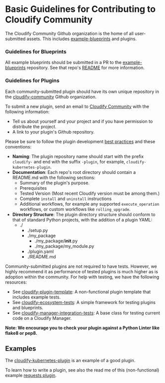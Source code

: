 # Basic Guidelines for Contributing to Cloudify Community

The Cloudify Community Github organization is the home of all user-submitted assets. This includes [example-blueprints](https://github.com/cloudify-community/blueprint-examples) and plugins.

### Guidelines for Blueprints

All example blueprints should be submitted in a PR to the [example-blueprints](https://github.com/cloudify-community/blueprint-examples) repository. See that repo's [README](https://github.com/cloudify-community/blueprint-examples/blob/master/README.md) for more information.

### Guidelines for Plugins

Each community-submitted plugin should have its own unique repository in the [cloudify-community](https://github.com/cloudify-community) Github organization.

To submit a new plugin, send an email to [Cloudify Community](mailto:community@cloudify.co) with the following information:

  - Tell us about yourself and your project and if you have permission to distribute the project.
  - A link to your plugin's Github repository.

Please be sure to follow the plugin development [best practices](https://cloudify.co/knowledge-base/cloudify-plugin-development-best-practices/) and these conventions:

  - **Naming**: The plugin repository name should start with the prefix `cloudify-` and end with the suffix `-plugin`, for example, `cloudify-kubernetes-plugin`.
  - **Documentation**: Each repo's root directory should contain a README.md with the following sections:
    * Summary of the plugin's purpose.
    * Prerequisites
    * Tested Version (Most recent Cloudify version must be among them.)
    * Complete `install` and `uninstall` instructions
    * Additional workflows, for example any supported `execute_operation` workflows, or custom workflows like `rolling_upgrade`.
  - **Directory Structure**: The plugin directory structure should conform to that of standard Python projects, with the addition of a plugin YAML:
    * ./
      * ./setup.py
      * ./my_package
        * ./my_package/__init__.py
        * ./my_package/my_module.py
      * ./plugin.yaml
      * ./README.md

Community-submitted plugins are not required to have tests. However, we highly recommend it as performance of tested plugins is much higher as is adoption within the community. For help with testing, we have the following resources:

  - See [cloudify-plugin-template](https://github.com/cloudify-cosmo/cloudify-plugin-template): A non-functional plugin template that includes example tests.
  - See [cloudify-ecosystem-tests](https://github.com/cloudify-incubator/cloudify-ecosystem-test): A simple framework for testing plugins and blueprints.
  - See [cloudify-manager-integration-tests](https://github.com/cloudify-cosmo/cloudify-manager/blob/4.5.5/tests/integration_tests/tests/test_cases.py#L645): A base class for testing current code on a Cloudify Manager.

__Note: We encourage you to check your plugin against a Python Linter like flake8 or pep8.__


## Examples

The [cloudify-kubernetes-plugin](https://github.com/cloudify-incubator/cloudify-kubernetes-plugin) is an example of a good plugin.

To learn how to write a plugin, see also the read me of this (non-functional) example [requests plugin](https://github.com/EarthmanT/cloudify-requests-plugin).

